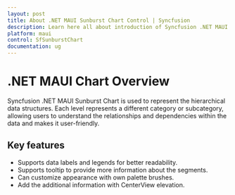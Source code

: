 ```yaml
---
layout: post
title: About .NET MAUI Sunburst Chart Control | Syncfusion
description: Learn here all about introduction of Syncfusion .NET MAUI SunburstChart control with key features and more
platform: maui
control: SfSunburstChart
documentation: ug
---
```


# .NET MAUI Chart Overview

Syncfusion .NET MAUI Sunburst Chart is used to represent the hierarchical data structures. Each level represents a different category or subcategory, allowing users to understand the relationships and dependencies within the data and makes it user-friendly.

## Key features

* Supports data labels and legends for better readability.
* Supports tooltip to provide more information about the segments.
* Can customize appearance with own palette brushes.
* Add the additional information with CenterView elevation.
